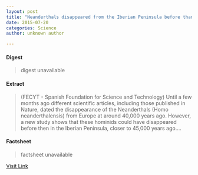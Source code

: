 ```yaml
---
layout: post
title: "Neanderthals disappeared from the Iberian Peninsula before than from the rest of Europe"
date: 2015-07-20
categories: Science
author: unknown author

---
```



#### Digest
>digest unavailable

#### Extract
>(FECYT - Spanish Foundation for Science and Technology) Until a few months ago different scientific articles, including those published in Nature, dated the disappearance of the Neanderthals (Homo neanderthalensis) from Europe at around 40,000 years ago. However, a new study shows that these hominids could have disappeared before then in the Iberian Peninsula, closer to 45,000 years ago....

#### Factsheet
>factsheet unavailable

[Visit Link](http://www.eurekalert.org/pub_releases/2015-02/f-sf-ndf020515.php)


